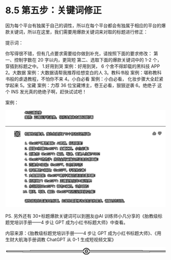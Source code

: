 # 8.5 第五步：关键词修正

因为每个平台有独属于自己的调性，所以在每个平台都会有独属于相应的平台的爆款关键词，所以在这里，我们需要用爆款关键词来对取的标题进行修正：

提示词：

你写得很不错，但有几点要求需要给你做到补充，请按照下面的要求修改： 第一、控制字数在 20 字以内，更简短 第二、选取下面的爆款关键词中的 1-2 个，穿插到标题之中。 1.好用到哭 案例：好用到哭， 6 个舍不得卸载的黑科技 APP 2。大数据 案例：大数据请帮我推荐给想变白的人 3。教科书般 案例：堪称教科书般的虐退教程，不怕你不来 4。小白必看 案例：小白必看， 化妆步骤大全赶紧学起来 5。宝藏 案例：力荐 36 位宝藏博主，卷王必看，狠狠逆袭 6。绝绝子 这个 INS 发光真的绝绝子啊，赶快试试吧！

案例：

![](img/715abc346bbb6b4ef55c1c4231a39366.png)

PS. 另外还有 30+标题爆款关键词可以到圈友@AI 训练师小凡分享的《胎教级标题党培训手册——4 步让 GPT 成为小红书标题大师》中查看。

内容来源：《胎教级标题党培训手册——4 步让 GPT 成为小红书标题大师》、《用生财大航海手册调教 ChatGPT 从 0-1 生成短视频文案》

![](img/6ee508850b27e2c7d179da2f3eea659e.png)